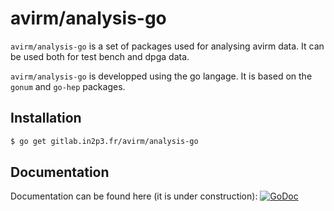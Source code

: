 avirm/analysis-go
=================

`avirm/analysis-go` is a set of packages used for analysing avirm data. It can be used both for test bench and dpga data. 

`avirm/analysis-go` is developped using the go langage. It is based on the `gonum` and `go-hep` packages.

## Installation

```sh
$ go get gitlab.in2p3.fr/avirm/analysis-go
```

## Documentation

Documentation can be found here (it is under construction): 
[![GoDoc](https://godoc.org/github.com/ebusato/analysis-go?status.svg)](https://godoc.org/github.com/ebusato/analysis-go)



